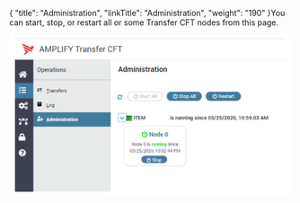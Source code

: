 {
    "title": "Administration",
    "linkTitle": "Administration",
    "weight": "190"
}You can start, stop, or restart all or some Transfer CFT nodes from this page.



![](administration.png)

